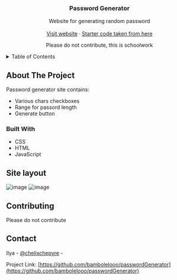 <h3 align="center">Password Generator</h3>

  <p align="center">
    Website for generating random password
    <br />
    <br />
    <a href="https://bambolelooo.github.io/passwordGenerator/">Visit website</a>
    ·
    <a href="https://github.com/coding-boot-camp/friendly-parakeet">Starter code taken from here</a>
  </p>
</div>
  <p align="center">
    Please do not contribute, this is schoolwork
  </p>
</div>

<!-- TABLE OF CONTENTS -->
<details>
  <summary>Table of Contents</summary>
  <ol>
    <li>
      <a href="#about-the-project">About The Project</a>
      <ul>
        <li><a href="#built-with">Built With</a></li>
      </ul>
    </li>
    <li>
      <a href="#site-layout">Site layout</a>
    </li>
    <li><a href="#contributing">Contributing</a></li>
    <li><a href="#contact">Contact</a></li>
  </ol>
</details>



<!-- ABOUT THE PROJECT -->
## About The Project

Password generator site contains:

* Various chars checkboxes
* Range for passord length
* Generate button

### Built With

* CSS
* HTML
* JavaScript



## Site layout
![image](https://user-images.githubusercontent.com/63548697/197317732-ddb59448-4cf1-4639-9921-a82dd4f9a2d1.png)
![image](https://user-images.githubusercontent.com/63548697/197317765-c4e8a071-267f-41ff-8a78-1830e622ee6e.png)

<!-- CONTRIBUTING -->
## Contributing

Please do not contribute



<!-- CONTACT -->
## Contact

Ilya - [@chelixchepyre](https://twitter.com/chelixchepyre) - 

Project Link: [https://github.com/bambolelooo/passwordGenerator](https://github.com/bambolelooo/passwordGenerator)
